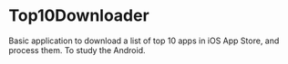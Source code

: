 # Top10Downloader
Basic application to download a list of top 10 apps in iOS App Store, and process them. To study the Android.
